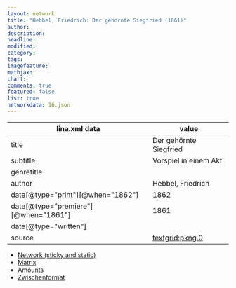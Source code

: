 ```yaml
---
layout: network
title: "Hebbel, Friedrich: Der gehörnte Siegfried (1861)"
author:
description:
headline:
modified:
category:
tags:
imagefeature: 
mathjax: 
chart: 
comments: true
featured: false
list: true
networkdata: 16.json
---
```

lina.xml data  | value
------------- | -------------
title|Der gehörnte Siegfried
subtitle|Vorspiel in einem Akt
genretitle|
author|Hebbel, Friedrich
date[@type="print"][@when="1862"]|1862
date[@type="premiere"][@when="1861"]|1861
date[@type="written"]|
source|[textgrid:pkng.0](https://textgridlab.org/1.0/tgcrud-public/rest/textgrid:pkng.0/data)



* [Network (sticky and static)](/network16)
* [Matrix](/matrix16)
* [Amounts](/amounts16)
* [Zwischenformat](/lina16 )
